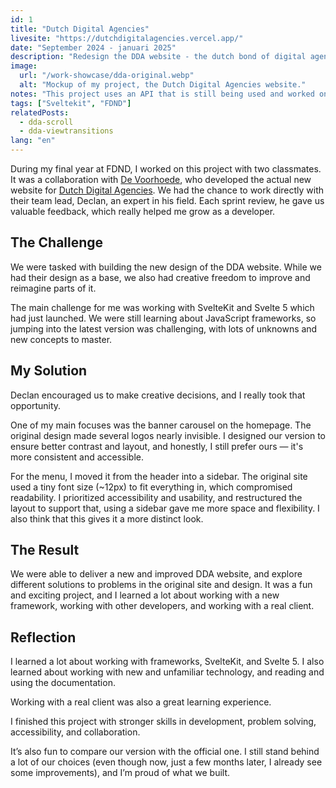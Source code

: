 ```yaml
---
id: 1
title: "Dutch Digital Agencies"
livesite: "https://dutchdigitalagencies.vercel.app/"
date: "September 2024 - januari 2025"
description: "Redesign the DDA website - the dutch bond of digital agencies"
image:
  url: "/work-showcase/dda-original.webp"
  alt: "Mockup of my project, the Dutch Digital Agencies website."
notes: "This project uses an API that is still being used and worked on/with by other students. This means that this project may not work anymore."
tags: ["Sveltekit", "FDND"]
relatedPosts:
  - dda-scroll
  - dda-viewtransitions
lang: "en"
---
```


During my final year at FDND, I worked on this project with two classmates. It was a collaboration with [De Voorhoede](https://www.voorhoede.nl/nl/), who developed the actual new website for [Dutch Digital Agencies](https://dutchdigitalagencies.com/). We had the chance to work directly with their team lead, Declan, an expert in his field. Each sprint review, he gave us valuable feedback, which really helped me grow as a developer.

## The Challenge

We were tasked with building the new design of the DDA website. While we had their design as a base, we also had creative freedom to improve and reimagine parts of it.

The main challenge for me was working with SvelteKit and Svelte 5 which had just launched. We were still learning about JavaScript frameworks, so jumping into the latest version was challenging, with lots of unknowns and new concepts to master.

## My Solution

Declan encouraged us to make creative decisions, and I really took that opportunity.

One of my main focuses was the banner carousel on the homepage. The original design made several logos nearly invisible. I designed our version to ensure better contrast and layout, and honestly, I still prefer ours — it's more consistent and accessible.

For the menu, I moved it from the header into a sidebar. The original site used a tiny font size (~12px) to fit everything in, which compromised readability. I prioritized accessibility and usability, and restructured the layout to support that, using a sidebar gave me more space and flexibility. I also think that this gives it a more distinct look.

## The Result

We were able to deliver a new and improved DDA website, and explore different solutions to problems in the original site and design. It was a fun and exciting project, and I learned a lot about working with a new framework, working with other developers, and working with a real client.

## Reflection

I learned a lot about working with frameworks, SvelteKit, and Svelte 5. I also learned about working with new and unfamiliar technology, and reading and using the documentation.

Working with a real client was also a great learning experience.

I finished this project with stronger skills in development, problem solving, accessibility, and collaboration.

It’s also fun to compare our version with the official one. I still stand behind a lot of our choices (even though now, just a few months later, I already see some improvements), and I’m proud of what we built.
